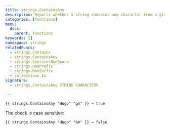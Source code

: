 ```yaml
---
title: strings.ContainsAny
description: Reports whether a string contains any character from a given string.
categories: [functions]
menu:
  docs:
    parent: functions
keywords: []
namespace: strings
relatedFuncs:
  - strings.Contains
  - strings.ContainsAny
  - strings.ContainsNonSpace
  - strings.HasPrefix
  - strings.HasSuffix
  - collections.In
signature: 
  - strings.ContainsAny STRING CHARACTERS

---
```


    {{ strings.ContainsAny "Hugo" "gm" }} → true

The check is case sensitive: 

    {{ strings.ContainsAny "Hugo" "Gm" }} → false

